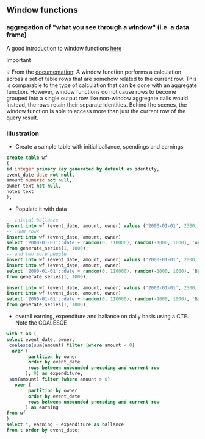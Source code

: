 ## Window functions
### aggregation of "what you see through a window" (i.e. a data frame)
A good introduction to window functions [here](https://boringsql.com/posts/window-functions-introduction/)  
> [!important]
> :bulb: From the [documentation](https://www.postgresql.org/docs/current/tutorial-window.html): A window function performs a calculation across a set of table rows that are somehow related to the current row. This is comparable to the type of calculation that can be done with an aggregate function. However, window functions do not cause rows to become grouped into a single output row like non-window aggregate calls would. Instead, the rows retain their separate identities. Behind the scenes, the window function is able to access more than just the current row of the query result.

### Illustration
- Create a sample table with initial ballance, spendings and earnings
```sql
create table wf 
(
id integer primary key generated by default as identity,
event_date date not null,
amount numeric not null,
owner text not null,
notes text
);
```
- Populate it with data
```sql
-- initial ballance
insert into wf (event_date, amount, owner) values ('2000-01-01', 2300, 'Александър');
-- 1000 rows
insert into wf (event_date, amount, owner)
select '2000-01-01'::date + random(0, 110000), random(-1000, 1000), 'Александър'
from generate_series(1, 1000);
-- and two more people
insert into wf (event_date, amount, owner) values ('2000-01-01', 2000, 'Виктор');
insert into wf (event_date, amount, owner)
select '2000-01-01'::date + random(0, 110000), random(-1000, 1000), 'Виктор'
from generate_series(1, 1000);

insert into wf (event_date, amount, owner) values ('2000-01-01', 2500, 'Борис');
insert into wf (event_date, amount, owner)
select '2000-01-01'::date + random(0, 110000), random(-1000, 1000), 'Борис'
from generate_series(1, 1000);
```
- overall earning, expenditure and ballance on daily basis using a CTE. Note the COALESCE
```sql
with t as (
select event_date, owner,
 coalesce(sum(amount) filter (where amount < 0) 
  over (
  		partition by owner 
  		order by event_date 
  		rows between unbounded preceding and current row
  	   ), 0) as expenditure,
 sum(amount) filter (where amount > 0) 
   over (
  		partition by owner 
  		order by event_date 
  		rows between unbounded preceding and current row
  	   ) as earning
from wf
)
select *, earning + expenditure as ballance 
from t order by event_date;
```
